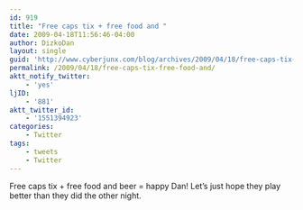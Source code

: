 ```yaml
---
id: 919
title: "Free caps tix + free food and "
date: 2009-04-18T11:56:46-04:00
author: DizkoDan
layout: single
guid: 'http://www.cyberjunx.com/blog/archives/2009/04/18/free-caps-tix-free-food-and/'
permalink: /2009/04/18/free-caps-tix-free-food-and/
aktt_notify_twitter:
    - 'yes'
ljID:
    - '881'
aktt_twitter_id:
    - '1551394923'
categories:
    - Twitter
tags:
    - tweets
    - Twitter
---
```


Free caps tix + free food and beer = happy Dan! Let’s just hope they play better than they did the other night.